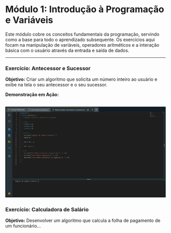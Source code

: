 # Módulo 1: Introdução à Programação e Variáveis

Este módulo cobre os conceitos fundamentais da programação, servindo como a base para todo o aprendizado subsequente. Os exercícios aqui focam na manipulação de variáveis, operadores aritméticos e a interação básica com o usuário através da entrada e saída de dados.

---

### Exercício: Antecessor e Sucessor

**Objetivo:** Criar um algoritmo que solicita um número inteiro ao usuário e exibe na tela o seu antecessor e o seu sucessor.

**Demonstração em Ação:**

![Demonstração do exercício de Antecessor e Sucessor](../Demonstrações/demo-antecessor-sucessor.gif)
---

### Exercício: Calculadora de Salário

**Objetivo:** Desenvolver um algoritmo que calcula a folha de pagamento de um funcionário... 
